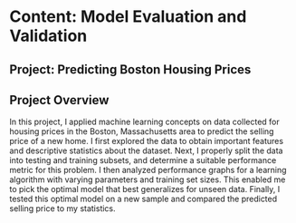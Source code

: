 # Content: Model Evaluation and Validation
## Project: Predicting Boston Housing Prices

## Project Overview
In this project, I applied machine learning concepts on data collected for housing prices in the Boston, Massachusetts area to predict the selling price of a new home. I first explored the data to obtain important features and descriptive statistics about the dataset. Next, I properly split the data into testing and training subsets, and determine a suitable performance metric for this problem. I then analyzed performance graphs for a learning algorithm with varying parameters and training set sizes. This enabled me to pick the optimal model that best generalizes for unseen data. Finally, I tested this optimal model on a new sample and compared the predicted selling price to my statistics.
